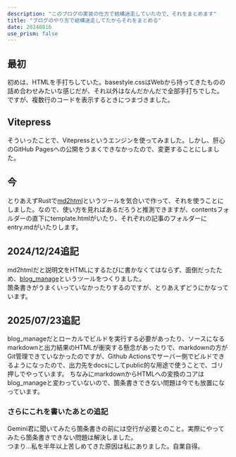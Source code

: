 ```yaml
---
description: "このブログの実装の仕方で結構迷走していたので、それをまとめます"
title: "ブログのやり方で結構迷走してたからそれをまとめる"
date: 20240816
use_prism: false
---
```

## 最初
初めは、HTMLを手打ちしていた。basestyle.cssはWebから持ってきたものの詰め合わせみたいな感じだが、それ以外はなんだかんだで全部手打ちでした。  
ですが、複数行のコードを表示するときにつまづきました。
## Vitepress
そういったことで、Vitepressというエンジンを使ってみました。しかし、肝心のGitHub Pagesへの公開をうまくできなかったので、変更することにしました。
## 今
とりあえずRustで[md2html](https://github.com/shizukani-cp/md2html.git)というツールを気合いで作って、それを使うことにしました。なので、使い方を見ればあるだろうと推測できますが、contentsフォルダーの直下にtemplate.htmlがいたり、それぞれの記事のフォルダーにentry.mdがいたりします。
## 2024/12/24追記
md2htmlだと説明文をHTMLにするたびに書かなくてはならず、面倒だったため、[blog_manage](https://github.com/shizukani-cp/blog_manage.git)というツールをつくりました。  
箇条書きがうまくいっていなかったりするのですが、とりあえずどうにかなっています。
## 2025/07/23追記
blog_manageだとローカルでビルドを実行する必要があったり、ソースになるmarkdownと出力結果のHTMLが衝突する懸念があったりで、markdownの方がGit管理できていなかったのですが、Github Actionsでサーバー側でビルドできるようになったので、出力先をdocsにしてpublic的な用途で使うことで、ゴリ押しでやっています。
ちなみにmarkdownからHTMLへの変換のコアはblog_manageと変わっていないので、箇条書きできない問題は今でも放置になっています。  
### さらにこれを書いたあとの追記
Gemini君に聞いてみたら箇条書きの前には空行が必要とのこと。実際にやってみたら箇条書きできない問題は解決しました。  
つまり...私を半年以上苦しめてきた原因は私にありました。自業自得。
